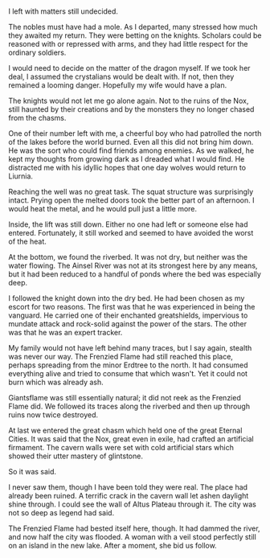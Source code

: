 # 

I left with matters still undecided.

The nobles must have had a mole. As I departed, many stressed how much they awaited my return. They were betting on the knights. Scholars could be reasoned with or repressed with arms, and they had little respect for the ordinary soldiers.

I would need to decide on the matter of the dragon myself. If we took her deal, I assumed the crystalians would be dealt with. If not, then they remained a looming danger. Hopefully my wife would have a plan.

The knights would not let me go alone again. Not to the ruins of the Nox, still haunted by their creations and by the monsters they no longer chased from the chasms.

One of their number left with me, a cheerful boy who had patrolled the north of the lakes before the world burned. Even all this did not bring him down. He was the sort who could find friends among enemies. As we walked, he kept my thoughts from growing dark as I dreaded what I would find. He distracted me with his idyllic hopes that one day wolves would return to Liurnia.

Reaching the well was no great task. The squat structure was surprisingly intact. Prying open the melted doors took the better part of an afternoon. I would heat the metal, and he would pull just a little more.

Inside, the lift was still down. Either no one had left or someone else had entered. Fortunately, it still worked and seemed to have avoided the worst of the heat.

At the bottom, we found the riverbed. It was not dry, but neither was the water flowing. The Ainsel River was not at its strongest here by any means, but it had been reduced to a handful of ponds where the bed was especially deep.

I followed the knight down into the dry bed. He had been chosen as my escort for two reasons. The first was that he was experienced in being the vanguard. He carried one of their enchanted greatshields, impervious to mundate attack and rock-solid against the power of the stars. The other was that he was an expert tracker.

My family would not have left behind many traces, but I say again, stealth was never our way. The Frenzied Flame had still reached this place, perhaps spreading from the minor Erdtree to the north. It had consumed everything alive and tried to consume that which wasn't. Yet it could not burn which was already ash.

Giantsflame was still essentially natural; it did not reek as the Frenzied Flame did. We followed its traces along the riverbed and then up through ruins now twice destroyed.

At last we entered the great chasm which held one of the great Eternal Cities. It was said that the Nox, great even in exile, had crafted an artificial firmament. The cavern walls were set with cold artificial stars which showed their utter mastery of glintstone.

So it was said.

I never saw them, though I have been told they were real. The place had already been ruined. A terrific crack in the cavern wall let ashen daylight shine through. I could see the wall of Altus Plateau through it. The city was not so deep as legend had said.

The Frenzied Flame had bested itself here, though. It had dammed the river, and now half the city was flooded. A woman with a veil stood perfectly still on an island in the new lake. After a moment, she bid us follow.
